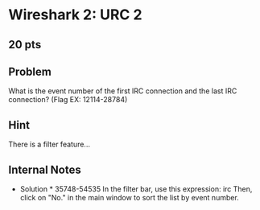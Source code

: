 # Wireshark 2: URC 2
20 pts
---
## Problem
What is the event number of the first IRC connection and the last IRC connection? (Flag EX: 12114-28784)

## Hint
There is a filter feature...

## Internal Notes
* Solution * 35748-54535
In the filter bar, use this expression: irc
Then, click on "No." in the main window to sort the list by event number.
